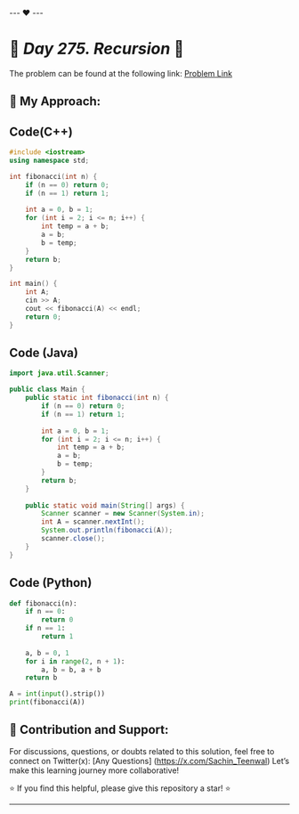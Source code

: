 --- ❤️ ---

# 🚀 _Day 275. Recursion_ 🧠


The problem can be found at the following link: [Problem Link](https://www.interviewbit.com/problems/recursion/)

## 🎯 **My Approach:**


## Code(C++)
```cpp
#include <iostream>
using namespace std;

int fibonacci(int n) {
    if (n == 0) return 0;
    if (n == 1) return 1;
    
    int a = 0, b = 1;
    for (int i = 2; i <= n; i++) {
        int temp = a + b;
        a = b;
        b = temp;
    }
    return b;
}

int main() {
    int A;
    cin >> A;
    cout << fibonacci(A) << endl;
    return 0;
}
```

## Code (Java)

```java
import java.util.Scanner;

public class Main {
    public static int fibonacci(int n) {
        if (n == 0) return 0;
        if (n == 1) return 1;
        
        int a = 0, b = 1;
        for (int i = 2; i <= n; i++) {
            int temp = a + b;
            a = b;
            b = temp;
        }
        return b;
    }
    
    public static void main(String[] args) {
        Scanner scanner = new Scanner(System.in);
        int A = scanner.nextInt();
        System.out.println(fibonacci(A));
        scanner.close();
    }
}
```

## Code (Python)

```python
def fibonacci(n):
    if n == 0:
        return 0
    if n == 1:
        return 1
    
    a, b = 0, 1
    for i in range(2, n + 1):
        a, b = b, a + b
    return b

A = int(input().strip())
print(fibonacci(A))
```



## 🎯 **Contribution and Support:**

For discussions, questions, or doubts related to this solution, feel free to connect on Twitter(x): [Any Questions] (https://x.com/Sachin_Teenwal) Let’s make this learning journey more collaborative!

⭐ If you find this helpful, please give this repository a star! ⭐

---
